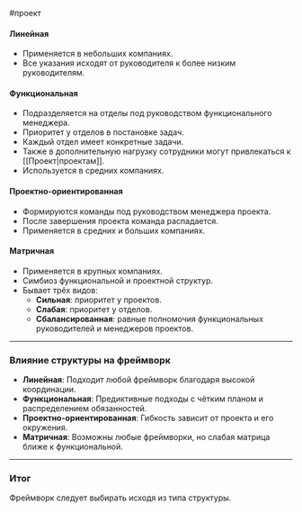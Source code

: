 #проект 
#### Линейная

- Применяется в небольших компаниях.
- Все указания исходят от руководителя к более низким руководителям.

#### Функциональная

- Подразделяется на отделы под руководством функционального менеджера.
- Приоритет у отделов в постановке задач.
- Каждый отдел имеет конкретные задачи.
- Также в дополнительную нагрузку сотрудники могут привлекаться к [[Проект|проектам]].
- Используется в средних компаниях.

#### Проектно-ориентированная

- Формируются команды под руководством менеджера проекта.
- После завершения проекта команда распадается.
- Применяется в средних и больших компаниях.

#### Матричная

- Применяется в крупных компаниях.
- Симбиоз функциональной и проектной структур.
- Бывает трёх видов:
    - **Сильная**: приоритет у проектов.
    - **Слабая**: приоритет у отделов.
    - **Сбалансированная**: равные полномочия функциональных руководителей и менеджеров проектов.

---

### Влияние структуры на фреймворк

- **Линейная**: Подходит любой фреймворк благодаря высокой координации.
- **Функциональная**: Предиктивные подходы с чётким планом и распределением обязанностей.
- **Проектно-ориентированная**: Гибкость зависит от проекта и его окружения.
- **Матричная**: Возможны любые фреймворки, но слабая матрица ближе к функциональной.

---

### Итог

Фреймворк следует выбирать исходя из типа структуры.